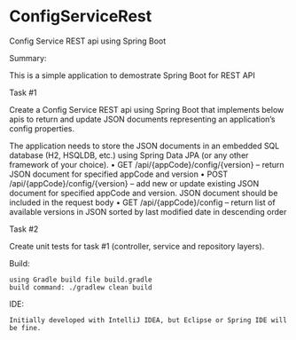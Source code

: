 # ConfigServiceRest
Config Service REST api using Spring Boot

Summary:

  This is a simple application to demostrate Spring Boot for REST API

  Task #1

  Create a Config Service REST api using Spring Boot that implements below apis to return and update JSON documents representing an application’s config properties.

  The application needs to store the JSON documents in an embedded SQL database (H2, HSQLDB, etc.) using Spring Data JPA (or any other framework of your choice).
  •  GET /api/{appCode}/config/{version} – return JSON document for specified appCode and version
  •  POST /api/{appCode}/config/{version} – add new or update existing JSON document for specified appCode and version. JSON document should be included in the request body
  •  GET /api/{appCode}/config – return list of available versions in JSON sorted by last modified date in descending order

  Task #2

  Create unit tests for task #1 (controller, service and repository layers).

Build:

    using Gradle build file build.gradle
    build command: ./gradlew clean build

IDE:

    Initially developed with IntelliJ IDEA, but Eclipse or Spring IDE will be fine.

